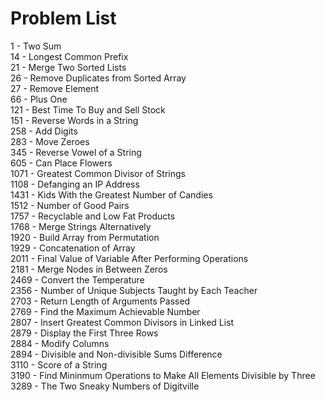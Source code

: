 # Problem List
1 - Two Sum\
14 - Longest Common Prefix\
21 - Merge Two Sorted Lists\
26 - Remove Duplicates from Sorted Array\
27 - Remove Element\
66 - Plus One\
121 - Best Time To Buy and Sell Stock\
151 - Reverse Words in a String\
258 - Add Digits\
283 - Move Zeroes\
345 - Reverse Vowel of a String\
605 - Can Place Flowers\
1071 - Greatest Common Divisor of Strings\
1108 - Defanging an IP Address\
1431 - Kids With the Greatest Number of Candies\
1512 - Number of Good Pairs\
1757 - Recyclable and Low Fat Products\
1768 - Merge Strings Alternatively\
1920 - Build Array from Permutation\
1929 - Concatenation of Array\
2011 - Final Value of Variable After Performing Operations\
2181 - Merge Nodes in Between Zeros\
2469 - Convert the Temperature\
2356 - Number of Unique Subjects Taught by Each Teacher\
2703 - Return Length of Arguments Passed\
2769 - Find the Maximum Achievable Number\
2807 - Insert Greatest Common Divisors in Linked List\
2879 - Display the First Three Rows\
2884 - Modify Columns\
2894 - Divisible and Non-divisible Sums Difference\
3110 - Score of a String\
3190 - Find Mininmum Operations to Make All Elements Divisible by Three\
3289 - The Two Sneaky Numbers of Digitville